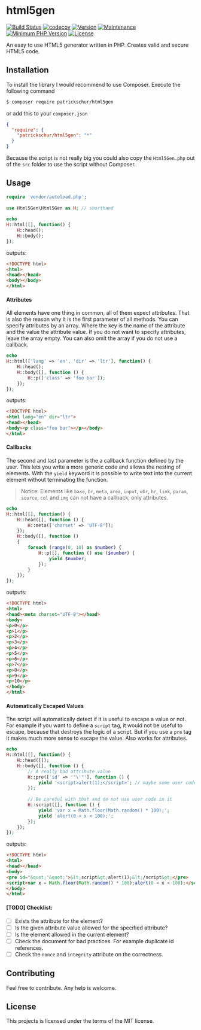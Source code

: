 html5gen
=
[![Build Status](https://travis-ci.org/patrickschur/html5gen.svg?branch=master)](https://travis-ci.org/patrickschur/html5gen)
[![codecov](https://codecov.io/gh/patrickschur/html5gen/branch/master/graph/badge.svg)](https://codecov.io/gh/patrickschur/html5gen)
[![Version](https://img.shields.io/packagist/v/patrickschur/html5gen.svg?style=flat-square)](https://packagist.org/packages/patrickschur/html5gen)
[![Maintenance](https://img.shields.io/maintenance/yes/2017.svg?style=flat-square)](https://github.com/patrickschur/html5gen)
[![Minimum PHP Version](https://img.shields.io/badge/php-%3E%3D%205.5-FF.svg?style=flat-square)](http://php.net/)
[![License](https://img.shields.io/packagist/l/patrickschur/html5gen.svg?style=flat-square)](https://opensource.org/licenses/MIT)

An easy to use HTML5 generator written in PHP. Creates valid and secure HTML5 code.

## Installation
To install the library I would recommend to use Composer. Execute the following command
```bash
$ composer require patrickschur/html5gen
```
or add this to your `composer.json`
```json
{
  "require": {
    "patrickschur/html5gen": "*"
  }
}
```
Because the script is not really big you could also copy the `Html5Gen.php` out of the `src` folder to use the script without Composer.

## Usage
```php
require 'vendor/autoload.php';
 
use Html5Gen\Html5Gen as H; // shorthand
 
echo
H::html([], function() {
    H::head();
    H::body();
});
```
outputs:
```html
<!DOCTYPE html>
<html>
<head></head>
<body></body>
</html>
```

#### Attributes
All elements have one thing in common, all of them expect attributes.
That is also the reason why it is the first parameter of all methods.
You can specify attributes by an array. Where the key is the name of the attribute and the value the attribute value.
If you do not want to specify attributes, leave the array empty.
You can also omit the array if you do not use a callback.
```php
echo
H::html(['lang' => 'en', 'dir' => 'ltr'], function() {
    H::head();
    H::body([], function () {
        H::p(['class' => 'foo bar']);
    });
});
```
outputs:
```html
<!DOCTYPE html>
<html lang="en" dir="ltr">
<head></head>
<body><p class="foo bar"></p></body>
</html>
```

#### Callbacks
The second and last parameter is the a callback function defined by the user.
This lets you write a more generic code and allows the nesting of elements.
With the `yield` keyword it is possible to write text into the current element without terminating the function.
> Notice: Elements like `base`, `br`, `meta`, `area`, `input`, `wbr`, `hr`, `link`, `param`, `source`, `col` and `img` can not have a callback, only attributes.

```php
echo
H::html([], function() {
    H::head([], function () {
        H::meta(['charset' => 'UTF-8']);
    });
    H::body([], function ()
    {
        foreach (range(0, 10) as $number) {
            H::p([], function () use ($number) {
                yield $number;
            });
        }
    });
});
```
outputs:
```html
<!DOCTYPE html>
<html>
<head><meta charset="UTF-8"></head>
<body>
<p>0</p>
<p>1</p>
<p>2</p>
<p>3</p>
<p>4</p>
<p>5</p>
<p>6</p>
<p>7</p>
<p>8</p>
<p>9</p>
<p>10</p>
</body>
</html>
```

#### Automatically Escaped Values
The script will automatically detect if it is useful to escape a value or not.
For example if you want to define a `script` tag, it would not be useful to escape, because that destroys the logic of a script.
But if you use a `pre` tag it makes much more sense to escape the value. Also works for attributes.

```php
echo
H::html([], function() {
    H::head([]);
    H::body([], function () {
        // A really bad attribute value
        H::pre(['id' => '"\'"'], function () {
            yield '<script>alert(1);</script>'; // maybe some user code?
        });
        
        // Be careful with that and do not use user code in it
        H::script([], function () {
            yield 'var x = Math.floor(Math.random() * 100);';
            yield 'alert(0 < x < 100);';
        });
    });
});
```
outputs:
```html
<!DOCTYPE html>
<html>
<head></head>
<body>
<pre id="&quot;'&quot;">&lt;script&gt;alert(1);&lt;/script&gt;</pre>
<script>var x = Math.floor(Math.random() * 100);alert(0 < x < 100);</script>
</body>
</html>
```

#### [TODO] Checklist:
- [ ] Exists the attribute for the element?
- [ ] Is the given attribute value allowed for the specified attribute?
- [ ] Is the element allowed in the current element?
- [ ] Check the document for bad practices. For example duplicate id references.
- [ ] Check the `nonce` and `integrity` attribute on the correctness.

## Contributing
Feel free to contribute. Any help is welcome.

## License
This projects is licensed under the terms of the MIT license.